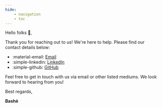 ```yaml
---
hide:
    - navigation
    - toc
---
```


Hello folks 👋,

Thank you for reaching out to us! We're here to help. Please find our contact details below:

<div class="grid cards" markdown>

-   :material-email: [Email](mailto:reachus@placeofworship.in)
-   :simple-linkedin: [LinkedIn](https://linkedin.com/company/placeofworship)
-   :simple-github: [GitHub](https://github.com/placeofworship)

</div>

Feel free to get in touch with us via email or other listed mediums. We look forward to hearing from you!

Best regards,

**Bashè**
